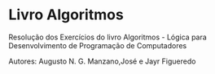 # Livro Algoritmos
Resolução dos Exercícios do livro Algoritmos - Lógica para Desenvolvimento de Programação de Computadores


Autores: Augusto N. G. Manzano,José e Jayr Figueredo